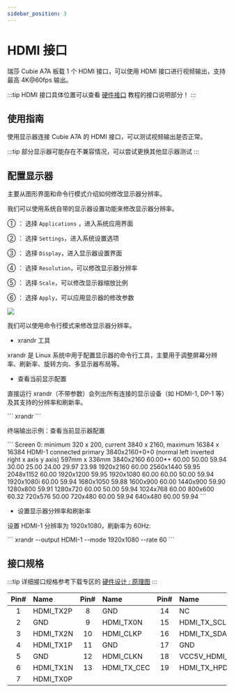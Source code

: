 ```yaml
---
sidebar_position: 3
---
```


# HDMI 接口

瑞莎 Cubie A7A 板载 1 个 HDMI 接口，可以使用 HDMI 接口进行视频输出，支持最高 4K@60fps 输出。

:::tip
HDMI 接口具体位置可以查看 [硬件接口](./hardware-info) 教程的接口说明部分！
:::

## 使用指南

使用显示器连接 Cubie A7A 的 HDMI 接口，可以测试视频输出是否正常。

:::tip
部分显示器可能存在不兼容情况，可以尝试更换其他显示器测试
:::

## 配置显示器

主要从图形界面和命令行模式介绍如何修改显示器分辨率。

<Tabs queryString="web-mode">

<TabItem value="图形界面">

我们可以使用系统自带的显示器设置功能来修改显示器分辨率。

① ： 选择 `Applications` ，进入系统应用界面

② ： 选择 `Settings`，进入系统设置选项

③ ： 选择 `Display`，进入显示器设置界面

④ ： 选择 `Resolution`，可以修改显示器分辨率

⑤ ： 选择 `Scale`，可以修改显示器缩放比例

⑥ ： 选择 `Apply`，可以应用显示器的修改参数

<div style={{textAlign: 'center'}}>
  <img src="/img/cubie/a7a/a7a-hdmi-display.webp" style={{width: '100%', maxWidth: '1200px'}} />
</div>

</TabItem>

<TabItem value="命令行模式">

我们可以使用命令行模式来修改显示器分辨率。

- xrandr 工具

xrandr 是 Linux 系统中用于配置显示器的命令行工具，主要用于调整屏幕分辨率、刷新率、旋转方向、多显示器布局等。

- 查看当前显示配置

直接运行 xrandr（不带参数）会列出所有连接的显示设备（如 HDMI-1, DP-1 等）及其支持的分辨率和刷新率。

<NewCodeBlock tip="radxa@radxa-4d$" type="device">
```
xrandr
```
</NewCodeBlock>

终端输出示例：查看当前显示器配置

<NewCodeBlock tip="radxa@radxa-4d$" type="device">
```
Screen 0: minimum 320 x 200, current 3840 x 2160, maximum 16384 x 16384
HDMI-1 connected primary 3840x2160+0+0 (normal left inverted right x axis y axis) 597mm x 336mm
   3840x2160     60.00*+  60.00    50.00    59.94    30.00    25.00    24.00    29.97    23.98  
   1920x2160     60.00  
   2560x1440     59.95  
   2048x1152     60.00  
   1920x1200     59.95  
   1920x1080     60.00    60.00    50.00    59.94  
   1920x1080i    60.00    59.94  
   1680x1050     59.88  
   1600x900      60.00  
   1440x900      59.90  
   1280x800      59.91  
   1280x720      60.00    50.00    59.94  
   1024x768      60.00  
   800x600       60.32  
   720x576       50.00  
   720x480       60.00    59.94  
   640x480       60.00    59.94
```
</NewCodeBlock>

- 设置显示器分辨率和刷新率

设置 HDMI-1 分辨率为 1920x1080，刷新率为 60Hz:

<NewCodeBlock tip="radxa@radxa-4d$" type="device">
```
xrandr --output HDMI-1 --mode 1920x1080 --rate 60
```
</NewCodeBlock>

</TabItem>

</Tabs>

## 接口规格

:::tip
详细接口规格参考下载专区的 [硬件设计 : 原理图](../download)
:::

| Pin# | Name      | Pin# | Name        | Pin# | Name          |
| :--: | :-------- | :--: | :---------- | :--: | :------------ |
|  1   | HDMI_TX2P |  8   | GND         |  14  | NC            |
|  2   | GND       |  9   | HDMI_TX0N   |  15  | HDMI_TX_SCL   |
|  3   | HDMI_TX2N |  10  | HDMI_CLKP   |  16  | HDMI_TX_SDA   |
|  4   | HDMI_TX1P |  11  | GND         |  17  | GND           |
|  5   | GND       |  12  | HDMI_CLKN   |  18  | VCC5V_HDMI_TX |
|  6   | HDMI_TX1N |  13  | HDMI_TX_CEC |  19  | HDMI_TX_HPD   |
|  7   | HDMI_TX0P |      |             |      |               |

